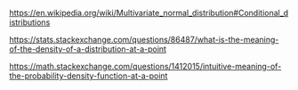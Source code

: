 https://en.wikipedia.org/wiki/Multivariate_normal_distribution#Conditional_distributions

https://stats.stackexchange.com/questions/86487/what-is-the-meaning-of-the-density-of-a-distribution-at-a-point

https://math.stackexchange.com/questions/1412015/intuitive-meaning-of-the-probability-density-function-at-a-point
